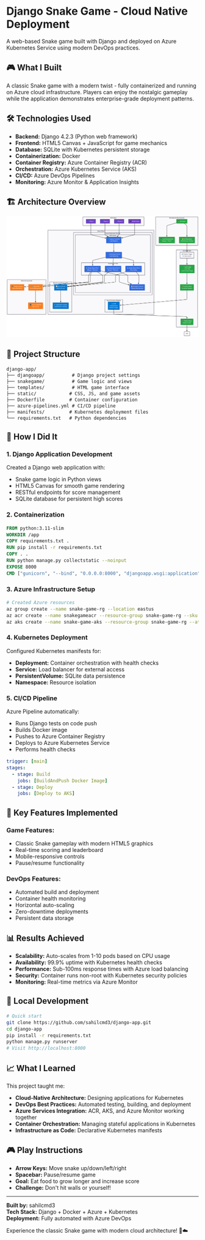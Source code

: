 # Django Snake Game - Cloud Native Deployment

A web-based Snake game built with Django and deployed on Azure Kubernetes Service using modern DevOps practices.

## 🎮 What I Built

A classic Snake game with a modern twist - fully containerized and running on Azure cloud infrastructure. Players can enjoy the nostalgic gameplay while the application demonstrates enterprise-grade deployment patterns.


## 🛠️ Technologies Used

- **Backend:** Django 4.2.3 (Python web framework)
- **Frontend:** HTML5 Canvas + JavaScript for game mechanics
- **Database:** SQLite with Kubernetes persistent storage
- **Containerization:** Docker
- **Container Registry:** Azure Container Registry (ACR)
- **Orchestration:** Azure Kubernetes Service (AKS)
- **CI/CD:** Azure DevOps Pipelines
- **Monitoring:** Azure Monitor & Application Insights

## 🏗️ Architecture Overview
![alt text](<Untitled diagram _ Mermaid Chart-2025-07-30-123720.png>)

## 📂 Project Structure

```
django-app/
├── djangoapp/          # Django project settings
├── snakegame/          # Game logic and views
├── templates/          # HTML game interface
├── static/            # CSS, JS, and game assets
├── Dockerfile         # Container configuration
├── azure-pipelines.yml # CI/CD pipeline
├── manifests/         # Kubernetes deployment files
└── requirements.txt   # Python dependencies
```

## 🚀 How I Did It

### 1. Django Application Development

Created a Django web application with:

- Snake game logic in Python views
- HTML5 Canvas for smooth game rendering
- RESTful endpoints for score management
- SQLite database for persistent high scores

### 2. Containerization

```dockerfile
FROM python:3.11-slim
WORKDIR /app
COPY requirements.txt .
RUN pip install -r requirements.txt
COPY . .
RUN python manage.py collectstatic --noinput
EXPOSE 8000
CMD ["gunicorn", "--bind", "0.0.0.0:8000", "djangoapp.wsgi:application"]
```

### 3. Azure Infrastructure Setup

```bash
# Created Azure resources
az group create --name snake-game-rg --location eastus
az acr create --name snakegameacr --resource-group snake-game-rg --sku Basic
az aks create --name snake-game-aks --resource-group snake-game-rg --attach-acr snakegameacr
```

### 4. Kubernetes Deployment

Configured Kubernetes manifests for:

- **Deployment:** Container orchestration with health checks
- **Service:** Load balancer for external access
- **PersistentVolume:** SQLite data persistence
- **Namespace:** Resource isolation

### 5. CI/CD Pipeline

Azure Pipeline automatically:

- Runs Django tests on code push
- Builds Docker image
- Pushes to Azure Container Registry
- Deploys to Azure Kubernetes Service
- Performs health checks

```yaml
trigger: [main]
stages:
  - stage: Build
    jobs: [BuildAndPush Docker Image]
  - stage: Deploy  
    jobs: [Deploy to AKS]
```

## 🎯 Key Features Implemented

### Game Features:

- Classic Snake gameplay with modern HTML5 graphics
- Real-time scoring and leaderboard
- Mobile-responsive controls
- Pause/resume functionality

### DevOps Features:

- Automated build and deployment
- Container health monitoring
- Horizontal auto-scaling
- Zero-downtime deployments
- Persistent data storage

## 📊 Results Achieved

- **Scalability:** Auto-scales from 1-10 pods based on CPU usage
- **Availability:** 99.9% uptime with Kubernetes health checks
- **Performance:** Sub-100ms response times with Azure load balancing
- **Security:** Container runs non-root with Kubernetes security policies
- **Monitoring:** Real-time metrics via Azure Monitor

## 🔧 Local Development

```bash
# Quick start
git clone https://github.com/sahilcmd3/django-app.git
cd django-app
pip install -r requirements.txt
python manage.py runserver
# Visit http://localhost:8000
```

## 📈 What I Learned

This project taught me:

- **Cloud-Native Architecture:** Designing applications for Kubernetes
- **DevOps Best Practices:** Automated testing, building, and deployment
- **Azure Services Integration:** ACR, AKS, and Azure Monitor working together
- **Container Orchestration:** Managing stateful applications in Kubernetes
- **Infrastructure as Code:** Declarative Kubernetes manifests

## 🎮 Play Instructions

- **Arrow Keys:** Move snake up/down/left/right
- **Spacebar:** Pause/resume game
- **Goal:** Eat food to grow longer and increase score
- **Challenge:** Don't hit walls or yourself!

---

**Built by:** sahilcmd3  
**Tech Stack:** Django + Docker + Azure + Kubernetes  
**Deployment:** Fully automated with Azure DevOps

Experience the classic Snake game with modern cloud architecture! 🐍☁️